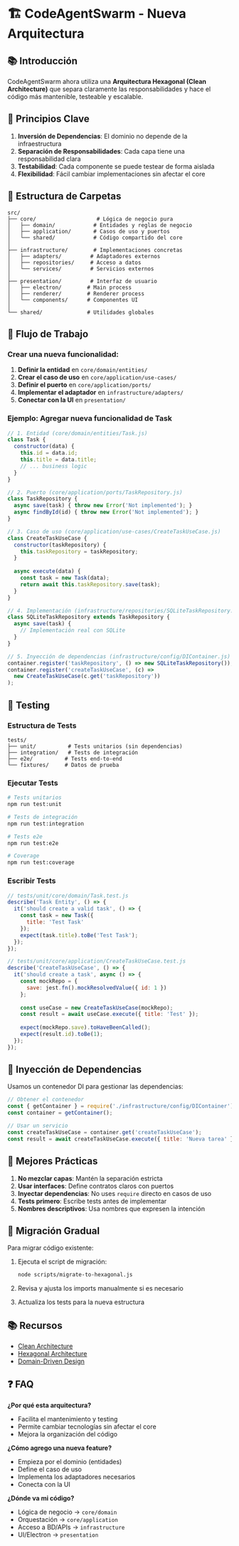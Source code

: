 # 🏗️ CodeAgentSwarm - Nueva Arquitectura

## 📚 Introducción

CodeAgentSwarm ahora utiliza una **Arquitectura Hexagonal (Clean Architecture)** que separa claramente las responsabilidades y hace el código más mantenible, testeable y escalable.

## 🎯 Principios Clave

1. **Inversión de Dependencias**: El dominio no depende de la infraestructura
2. **Separación de Responsabilidades**: Cada capa tiene una responsabilidad clara
3. **Testabilidad**: Cada componente se puede testear de forma aislada
4. **Flexibilidad**: Fácil cambiar implementaciones sin afectar el core

## 📁 Estructura de Carpetas

```
src/
├── core/                   # Lógica de negocio pura
│   ├── domain/            # Entidades y reglas de negocio
│   ├── application/       # Casos de uso y puertos
│   └── shared/            # Código compartido del core
│
├── infrastructure/        # Implementaciones concretas
│   ├── adapters/         # Adaptadores externos
│   ├── repositories/     # Acceso a datos
│   └── services/         # Servicios externos
│
├── presentation/         # Interfaz de usuario
│   ├── electron/        # Main process
│   ├── renderer/        # Renderer process
│   └── components/      # Componentes UI
│
└── shared/              # Utilidades globales
```

## 🔄 Flujo de Trabajo

### Crear una nueva funcionalidad:

1. **Definir la entidad** en `core/domain/entities/`
2. **Crear el caso de uso** en `core/application/use-cases/`
3. **Definir el puerto** en `core/application/ports/`
4. **Implementar el adaptador** en `infrastructure/adapters/`
5. **Conectar con la UI** en `presentation/`

### Ejemplo: Agregar nueva funcionalidad de Task

```javascript
// 1. Entidad (core/domain/entities/Task.js)
class Task {
  constructor(data) {
    this.id = data.id;
    this.title = data.title;
    // ... business logic
  }
}

// 2. Puerto (core/application/ports/TaskRepository.js)
class TaskRepository {
  async save(task) { throw new Error('Not implemented'); }
  async findById(id) { throw new Error('Not implemented'); }
}

// 3. Caso de uso (core/application/use-cases/CreateTaskUseCase.js)
class CreateTaskUseCase {
  constructor(taskRepository) {
    this.taskRepository = taskRepository;
  }
  
  async execute(data) {
    const task = new Task(data);
    return await this.taskRepository.save(task);
  }
}

// 4. Implementación (infrastructure/repositories/SQLiteTaskRepository.js)
class SQLiteTaskRepository extends TaskRepository {
  async save(task) {
    // Implementación real con SQLite
  }
}

// 5. Inyección de dependencias (infrastructure/config/DIContainer.js)
container.register('taskRepository', () => new SQLiteTaskRepository());
container.register('createTaskUseCase', (c) => 
  new CreateTaskUseCase(c.get('taskRepository'))
);
```

## 🧪 Testing

### Estructura de Tests

```
tests/
├── unit/          # Tests unitarios (sin dependencias)
├── integration/   # Tests de integración
├── e2e/          # Tests end-to-end
└── fixtures/     # Datos de prueba
```

### Ejecutar Tests

```bash
# Tests unitarios
npm run test:unit

# Tests de integración
npm run test:integration

# Tests e2e
npm run test:e2e

# Coverage
npm run test:coverage
```

### Escribir Tests

```javascript
// tests/unit/core/domain/Task.test.js
describe('Task Entity', () => {
  it('should create a valid task', () => {
    const task = new Task({
      title: 'Test Task'
    });
    expect(task.title).toBe('Test Task');
  });
});

// tests/unit/core/application/CreateTaskUseCase.test.js
describe('CreateTaskUseCase', () => {
  it('should create a task', async () => {
    const mockRepo = {
      save: jest.fn().mockResolvedValue({ id: 1 })
    };
    
    const useCase = new CreateTaskUseCase(mockRepo);
    const result = await useCase.execute({ title: 'Test' });
    
    expect(mockRepo.save).toHaveBeenCalled();
    expect(result.id).toBe(1);
  });
});
```

## 🔌 Inyección de Dependencias

Usamos un contenedor DI para gestionar las dependencias:

```javascript
// Obtener el contenedor
const { getContainer } = require('./infrastructure/config/DIContainer');
const container = getContainer();

// Usar un servicio
const createTaskUseCase = container.get('createTaskUseCase');
const result = await createTaskUseCase.execute({ title: 'Nueva tarea' });
```

## 📝 Mejores Prácticas

1. **No mezclar capas**: Mantén la separación estricta
2. **Usar interfaces**: Define contratos claros con puertos
3. **Inyectar dependencias**: No uses `require` directo en casos de uso
4. **Tests primero**: Escribe tests antes de implementar
5. **Nombres descriptivos**: Usa nombres que expresen la intención

## 🚀 Migración Gradual

Para migrar código existente:

1. Ejecuta el script de migración:
   ```bash
   node scripts/migrate-to-hexagonal.js
   ```

2. Revisa y ajusta los imports manualmente si es necesario

3. Actualiza los tests para la nueva estructura

## 📚 Recursos

- [Clean Architecture](https://blog.cleancoder.com/uncle-bob/2012/08/13/the-clean-architecture.html)
- [Hexagonal Architecture](https://alistair.cockburn.us/hexagonal-architecture/)
- [Domain-Driven Design](https://martinfowler.com/bliki/DomainDrivenDesign.html)

## ❓ FAQ

**¿Por qué esta arquitectura?**
- Facilita el mantenimiento y testing
- Permite cambiar tecnologías sin afectar el core
- Mejora la organización del código

**¿Cómo agrego una nueva feature?**
- Empieza por el dominio (entidades)
- Define el caso de uso
- Implementa los adaptadores necesarios
- Conecta con la UI

**¿Dónde va mi código?**
- Lógica de negocio → `core/domain`
- Orquestación → `core/application`
- Acceso a BD/APIs → `infrastructure`
- UI/Electron → `presentation`
